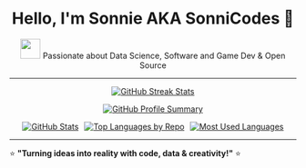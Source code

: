 <h1 align="center">Hello, I'm Sonnie AKA SonniCodes 🚀</h1>

<p align="center">
  <img src="https://media.giphy.com/media/hvRJCLFzcasrR4ia7z/giphy.gif" width="35">
  Passionate about Data Science, Software and Game Dev & Open Source
</p>

---
<p align="center">
  <a href="https://github.com/dynasty-29">
    <img src="https://github-readme-streak-stats.herokuapp.com/?user=dynasty-29&theme=tokyonight&hide_border=true" alt="GitHub Streak Stats" />
  </a>
</p>

<p align="center">
  <a href="https://github.com/dynasty-29">
    <img src="https://github-profile-summary-cards.vercel.app/api/cards/profile-details?username=dynasty-29&theme=github_dark" alt="GitHub Profile Summary" />
  </a>
</p>

<div style="display: flex; flex-wrap: wrap; justify-content: center; gap: 10px;">
  <a href="https://github.com/dynasty-29">
    <img src="https://github-profile-summary-cards.vercel.app/api/cards/stats?username=dynasty-29&theme=github_dark" alt="GitHub Stats" />
  </a>
  <a href="https://github.com/dynasty-29">
    <img src="https://github-profile-summary-cards.vercel.app/api/cards/repos-per-language?username=dynasty-29&theme=github_dark" alt="Top Languages by Repo" />
  </a>
  <a href="https://github.com/dynasty-29">
    <img src="https://github-profile-summary-cards.vercel.app/api/cards/most-commit-language?username=dynasty-29&theme=github_dark" alt="Most Used Languages" />
  </a>
</div>



<!-- ### 🛠️ Tech Stack

#### 🔹 Programming Languages  
![Python](https://img.shields.io/badge/Python-3776AB?style=for-the-badge&logo=python&logoColor=white)  
![R](https://img.shields.io/badge/R-276DC3?style=for-the-badge&logo=r&logoColor=white)  
![JavaScript](https://img.shields.io/badge/JavaScript-F7DF1E?style=for-the-badge&logo=javascript&logoColor=black)  
![SQL](https://img.shields.io/badge/SQL-4479A1?style=for-the-badge&logo=postgresql&logoColor=white)  

#### 🔹 Data Science & Visualization  
![Pandas](https://img.shields.io/badge/Pandas-150458?style=for-the-badge&logo=pandas&logoColor=white)  
![NumPy](https://img.shields.io/badge/NumPy-013243?style=for-the-badge&logo=numpy&logoColor=white)  
![Matplotlib](https://img.shields.io/badge/Matplotlib-11557C?style=for-the-badge&logo=python&logoColor=white)  
![Seaborn](https://img.shields.io/badge/Seaborn-005F73?style=for-the-badge&logo=python&logoColor=white)  

#### 🔹 Web & Game Development  
![React](https://img.shields.io/badge/React-20232A?style=for-the-badge&logo=react&logoColor=61DAFB)  
![HTML5](https://img.shields.io/badge/HTML5-E34F26?style=for-the-badge&logo=html5&logoColor=white)  
![CSS3](https://img.shields.io/badge/CSS3-1572B6?style=for-the-badge&logo=css3&logoColor=white)  
![Unity](https://img.shields.io/badge/Unity-000000?style=for-the-badge&logo=unity&logoColor=white)  

#### 🔹 Tools & Platforms  
![GitHub](https://img.shields.io/badge/GitHub-181717?style=for-the-badge&logo=github&logoColor=white)  
![Google Colab](https://img.shields.io/badge/Google%20Colab-F9AB00?style=for-the-badge&logo=googlecolab&logoColor=black)  
![VS Code](https://img.shields.io/badge/VS%20Code-007ACC?style=for-the-badge&logo=visualstudiocode&logoColor=white)  

---


---

### 🔥 Featured Projects
🚀 **[Secret Letters](https://github.com/dynasty-29/secret-letters)** – A word game blending creativity and strategy.  
🎯 **[NLP Location Detection](https://github.com/dynasty-29/nlp-location)** – Natural language processing project for identifying locations in tweets.  
📊 **[Game Jam Dashboard](https://github.com/dynasty-29/game-jam-dashboard)** – Interactive visualizations and analytics for game jam participants.  

---

### 💬 Connect with Me  
📧 Email: [your.email@example.com](mailto:your.email@example.com)  
💼 LinkedIn: [Your Profile](https://www.linkedin.com/in/yourprofile)  
🐦 Twitter: [@SonniCodes](https://twitter.com/sonnicodes)  
🎮 Discord: Sonnie#XXXX  
-->
---

⭐ **"Turning ideas into reality with code, data & creativity!"** ⭐



